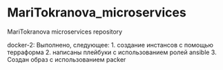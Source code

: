 # MariTokranova_microservices
MariTokranova microservices repository


docker-2:
    Выполнено, следующее:
    1. создание инстансов с помощью терраформа
    2. написаны плейбуки с использованием ролей ansible
    3. Создан образ с использованием packer
